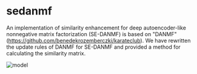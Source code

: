 # sedanmf
An implementation of similarity enhancement for deep autoencoder-like nonnegative matrix factorization (SE-DANMF) is based on "DANMF" (https://github.com/benedekrozemberczki/karateclub). We have rewritten the update rules of DANMF for SE-DANMF and provided a method for calculating the similarity matrix.

![model](https://github.com/xiaoharen/sedanmf/assets/97172309/1582e504-2d0e-42f5-bdea-fc6dd9189a34)
